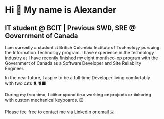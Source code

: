 Hi 👋 My name is Alexander
==========================

IT student @ BCIT | Previous SWD, SRE @ Government of Canada
-----------------------------------------

I am currently a student at British Columbia Institute of Technology pursuing the Information Technology program. I have experience in the technology industry as I have recently finished my eight month co-op program with the Government of Canada as a Software Developer and Site Reliability Engineer.

In the near future, I aspire to be a full-time Developer living comfortably with two cats 🐈 🐈‍⬛

During my free time, I either spend time working on projects or tinkering with custom mechanical keyboards. ⌨️

Please feel free to contact me via [LinkedIn](https://www.linkedin.com/in/alexander-amog/) or [email](mailto:aamog@my.bcit.ca) ✉️
